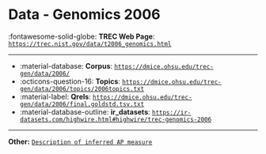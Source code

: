 # Data - Genomics 2006 

:fontawesome-solid-globe: **TREC Web Page**: [`https://trec.nist.gov/data/t2006_genomics.html`](https://trec.nist.gov/data/t2006_genomics.html)

---

- :material-database: **Corpus**: [`https://dmice.ohsu.edu/trec-gen/data/2006/`](https://dmice.ohsu.edu/trec-gen/data/2006/)
- :octicons-question-16: **Topics**: [`https://dmice.ohsu.edu/trec-gen/data/2006/topics/2006topics.txt`](https://dmice.ohsu.edu/trec-gen/data/2006/topics/2006topics.txt)
- :material-label: **Qrels**: [`https://dmice.ohsu.edu/trec-gen/data/2006/final.goldstd.tsv.txt`](https://dmice.ohsu.edu/trec-gen/data/2006/final.goldstd.tsv.txt)
- :material-database-outline: **ir_datasets**: [`https://ir-datasets.com/highwire.html#highwire/trec-genomics-2006`](https://ir-datasets.com/highwire.html#highwire/trec-genomics-2006)


---

**Other:** [`Description of inferred AP measure`](https://trec.nist.gov/data/terabyte/06/inferredAP.pdf)
